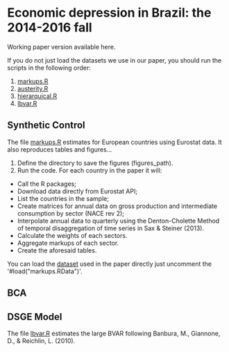# Economic depression in Brazil: the 2014-2016 fall

Working paper version available here.

If you do not just load the datasets we use in our paper, you should run the scripts in the following order:

1) [markups.R](markups.R)
2) [austerity.R](austerity.R)
3) [hierarquical.R](hierarquical.R)
4) [lbvar.R](lbvar.R)

## Synthetic Control

The file [markups.R](markups.R) estimates for European countries using Eurostat data. It also reproduces tables and figures...

1) Define the directory to save the figures (figures_path).
2) Run the code. For each country in the paper it will:
* Call the R packages;
* Download data directly from Eurostat API;
* List the countries in the sample;
* Create matrices for annual data on gross production and intermediate consumption by sector (NACE rev 2);
* Interpolate annual data to quarterly using the Denton-Cholette Method of temporal disaggregation of time series in Sax & Steiner (2013).
* Calculate the weights of each sectors.
* Aggregate markups of each sector.
* Create the aforesaid tables.

You can load the [dataset](markups.RData) used in the paper directly just uncomment the '#load("markups.RData")'.

## BCA

## DSGE Model

The file [lbvar.R](lbvar.R) estimates the large BVAR following Banbura, M., Giannone, D., & Reichlin, L. (2010).
